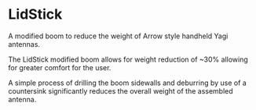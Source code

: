 # LidStick
A modified boom to reduce the weight of Arrow style handheld Yagi antennas.

The LidStick modified boom allows for weight reduction of ~30% allowing for greater comfort for the user.

A simple process of drilling the boom sidewalls and deburring by use of a countersink significantly reduces the overall weight of the assembled antenna.
